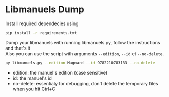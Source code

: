 # Libmanuels Dump
Install required dependecies using
```bash
pip install -r requirements.txt
```
Dump your libmanuels with running libmanuels.py, follow the instructions and that's it  
Also you can use the script with arguments `--edition`, `--id` et `--no-delete`.
```bash
py libmanuels.py --edition Magnard --id 9782210783133 --no-delete
```
- edition: the manuel's edition (case sensitive)
- id: the manuel's id
- no-delete: essentialy for debugging, don't delete the temporary files when you hit Ctrl+C